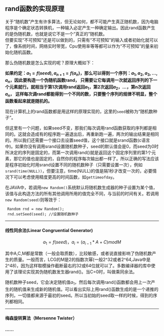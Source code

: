 ## rand函数的实现原理

关于“随机数”产生有许多算法，但无论如何，都不可能产生真正随机数，因为电脑程序是个确定状态转换机，一种输入必定产生一种确定输出。因此rand函数产生的是伪随机数，也就是说它不是一个“真正的”随机数。  
但要实现“不可预知”还是可以做到的，只需有“不可预知”的输入或者初始化就可以了，像系统时间，网络实时带宽，Cpu使用率等等都可以作为“不可预知”的量来初始化随机函数。  

那么伪随机数是怎么实现的呢？原理大概如下：  

**如果约定：$a_1=f(seed),a_{n+1}=f(a_n)$，那么可以得到一个序列：$a_1,a_2,a_3,...,a_n$，因此要构造一个伪随机函数rand，
只需要让它每调用一次就返回序列的下一个元素就行。就相当于第1次调用rand返回$a_1$，第2次返回$a_2$，…，第n次返回$a_n$，
这样每次调rand都能得到一个不同的数，只要整个序列的规律不明显，整个函数看起来就是随机的。**  

现在计算机上的rand函数都是用这样的原理实现的，这里的`seed`被称为“随机数种子”。

但这里有一个问题，如果seed不变，那我们每次调用rand函数获取的序列都是相同的。这就会造成有的程序跑一遍退出后，再重新跑一遍，两次的输出结果是相同的。所以我们还需要一个接口去设置seed值，这个接口就是srand函数(c语言中)。如果你没有调用srand设置随机数种子，seed的默认值会是0，而seed为0时所决定的序列是固定的，而第一次调用rand()就是返回这个固定序列里的第1个元素，那它的值也是固定的，自然你的程序每次输出都一样了。所以正确的写法应该是程序初始化时用srand设置不同的随机数种子（只需要设置一次），例如`srand(time(NULL))`，但要注意，time(NULL)的值是隔1秒才改变一次的，必要情况下可以考虑使用精度更高的时间函数，如`gettimeofday`。  

在JAVA中，若调用`new Random()`系统默认将随机数生成器的种子设置为某个值，该值与此构造方法的所有其他调用所用的值完全不同，与当前的时间有关。若调用` new Random(seed) `则等效于：  

     Random rnd = new Random();  
     rnd.setSeed(seed); //设置随机数种子

----
#### 线性同余法(Linear Congruential Generator)

$$a_1=f(seed)，a_i = (a_{i-1} * A + C ) mod {M} $$

其中A,C,M都是常数（一般会取质数），比较敏感，或者说直接影响了伪随机数产生的质量。一般而言，LCG的M是2的指数次幂(一般2^32或者2^64,Java中是2^48)，因为这样取模操作截断最右的32或64位就可以了。多数编译器的库中使用了该理论实现其伪随机数发生器rand()。当C=0时，叫做乘同余法。  

随机数种子seed，它会决定随机值$a_1$，然后每次调用rand()函数都会用上一次产生的随机值来生成新的随机值。可以看出实际上用rand()函数生成的是一个递推的序列，一切值都来源于最初的seed。所以当初始的seed取一样的时候，得到的序列都相同。  

----
#### 梅森旋转算法（Mersenne Twister）
**......**